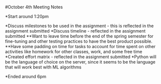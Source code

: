#October 4th Meeting Notes

*Start around 1:20pm

*Discuss milestones to be used in the assignment - this is reflected in the assignment submitted
*Discuss timeline - reflected in the assignment submitted
**Want to leave time before the end of the spring semester for fine-tuning and other testing practices to have the best product possible. 
**Have some padding on time for tasks to account for time spent on other activities like homework for other classes, work, and some free time
*Created effort matrix - reflected in the assignment submitted
*Python will be the language of choice on the server, since it seems to be the language that will work best with ML algorithms

*Ended around 6pm

